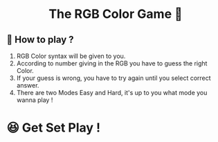 <h1 align="center">The RGB Color Game 🤩</h1>

## 🤔 How to play ?

1. RGB Color syntax will be given to you.
2. According to number giving in the RGB you have to guess the right Color.
3. If your guess is wrong, you have to try again until you select correct answer.
4. There are two Modes Easy and Hard, it's up to you what mode you wanna play !

<h1>😆 Get Set Play !</h1>
